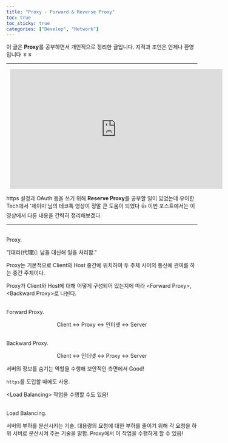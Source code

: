 ```yaml
---
title: "Proxy - Forward & Reverse Proxy"
toc: true
toc_sticky: true
categories: ["Develop", "Network"]
---
```



이 글은 **Proxy**를 공부하면서 개인적으로 정리한 글입니다. 지적과 조언은 언제나 환영입니다 ㅎㅎ

<hr/>


<div style="text-align:center; margin: 10px">
<iframe width="560" height="315" src="https://www.youtube.com/embed/YxwYhenZ3BE" title="YouTube video player" frameborder="0" allow="accelerometer; autoplay; clipboard-write; encrypted-media; gyroscope; picture-in-picture" allowfullscreen></iframe>
</div>

https 설정과 OAuth 등을 쓰기 위해 **Reserve Proxy**를 공부할 일이 있었는데 우아한 Tech에서 '제이미'님의 테코톡 영상이 정말 큰 도움이 되었다 👍 이번 포스트에서는 이 영상에서 다룬 내용을 간략히 정리해보겠다.

<hr/>

<br><span class="statement-title">Proxy.</span><br>

"[대리(代理)]: 남을 대신해 일을 처리함."

Proxy는 기본적으로 Client와 Host 중간에 위치하여 두 주체 사이의 통신에 관여를 하는 중간 주체이다.

Proxy가 Client와 Host에 대해 어떻게 구성되어 있는지에 따라 \<Forward Proxy\>, \<Backward Proxy\>로 나뉜다.

<br><span class="statement-title">Forward Proxy.</span><br>

<div class="statement" style="text-align:center">

Client ↔ Proxy ↔ 인터넷 ↔ Server

</div>

<br><span class="statement-title">Backward Proxy.</span><br>

<div class="statement" style="text-align:center">

Client ↔ 인터넷 ↔ Proxy ↔ Server

</div>

서버의 정보를 숨기는 역할을 수행해 보안적인 측면에서 Good!

`https`를 도입할 때에도 사용.

\<Load Balancing\> 작업을 수행할 수도 있음!

<br><span class="statement-title">Load Balancing.</span><br>

서버의 부하를 분산시키는 기술. 대용량의 요청에 대한 부하를 줄이기 위해 각 요청을 하위 서버로 분산시켜 주는 기술을 말함. Proxy에서 이 작업을 수행하게 할 수 있음!


